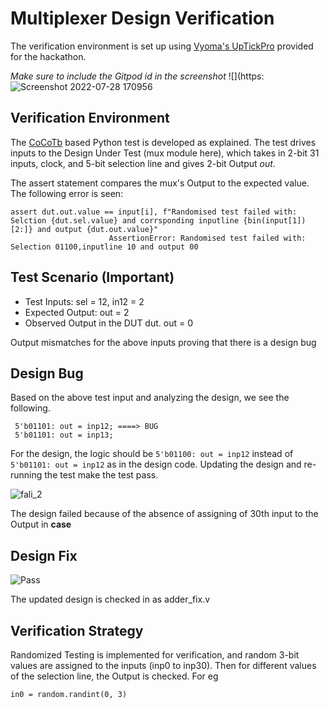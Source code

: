 # Multiplexer Design Verification

The verification environment is set up using [Vyoma's UpTickPro](https://vyomasystems.com) provided for the hackathon.

*Make sure to include the Gitpod id in the screenshot*
![](https:![Screenshot 2022-07-28 170956](https://user-images.githubusercontent.com/84724429/181498110-082ddf17-7851-42c5-b320-66980769b54f.jpg)

## Verification Environment

The [CoCoTb](https://www.cocotb.org/) based Python test is developed as explained. The test drives inputs to the Design Under Test (mux module here), which takes in 2-bit 31 inputs, clock, and 5-bit selection line and gives 2-bit Output *out*. 

The assert statement compares the mux's Output to the expected value.
The following error is seen:
```
assert dut.out.value == input[i], f"Randomised test failed with: Selction {dut.sel.value} and corrsponding inputline {bin(input[1])[2:]} and output {dut.out.value}"
                      AssertionError: Randomised test failed with: Selection 01100,inputline 10 and output 00
```
## Test Scenario **(Important)**
- Test Inputs: sel = 12, in12 = 2
- Expected Output: out = 2
- Observed Output in the DUT dut. out = 0

Output mismatches for the above inputs proving that there is a design bug

## Design Bug
Based on the above test input and analyzing the design, we see the following.

```
 5'b01101: out = inp12; ====> BUG
 5'b01101: out = inp13;             
```
For the design, the logic should be ``5'b01100: out = inp12`` instead of ``5'b01101: out = inp12`` as in the design code.
Updating the design and re-running the test make the test pass.

![fali_2](https://user-images.githubusercontent.com/84724429/181506783-f0f6ff93-3333-4233-aee3-e8796e96da02.jpg)

The design failed because of the absence of assigning of 30th input to the Output in **case**

## Design Fix
![Pass](https://user-images.githubusercontent.com/84724429/181507824-16b694fc-9026-4561-9719-84654f7ce07b.jpg)

The updated design is checked in as adder_fix.v

## Verification Strategy
Randomized Testing is implemented for verification, and random 3-bit values are assigned to the inputs (inp0 to inp30).
Then for different values of the selection line, the Output is checked. For eg
```
in0 = random.randint(0, 3)
```
